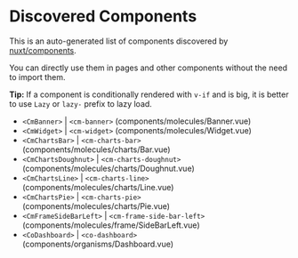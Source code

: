 # Discovered Components

This is an auto-generated list of components discovered by [nuxt/components](https://github.com/nuxt/components).

You can directly use them in pages and other components without the need to import them.

**Tip:** If a component is conditionally rendered with `v-if` and is big, it is better to use `Lazy` or `lazy-` prefix to lazy load.

- `<CmBanner>` | `<cm-banner>` (components/molecules/Banner.vue)
- `<CmWidget>` | `<cm-widget>` (components/molecules/Widget.vue)
- `<CmChartsBar>` | `<cm-charts-bar>` (components/molecules/charts/Bar.vue)
- `<CmChartsDoughnut>` | `<cm-charts-doughnut>` (components/molecules/charts/Doughnut.vue)
- `<CmChartsLine>` | `<cm-charts-line>` (components/molecules/charts/Line.vue)
- `<CmChartsPie>` | `<cm-charts-pie>` (components/molecules/charts/Pie.vue)
- `<CmFrameSideBarLeft>` | `<cm-frame-side-bar-left>` (components/molecules/frame/SideBarLeft.vue)
- `<CoDashboard>` | `<co-dashboard>` (components/organisms/Dashboard.vue)
